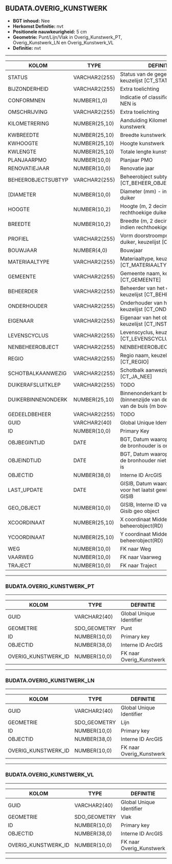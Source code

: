 ﻿## BUDATA.OVERIG_KUNSTWERK


* __BGT inhoud:__ Nee
* __Herkomst Definitie:__ nvt
* __Positionele nauwkeurigheid:__ 5 cm
* __Geometrie:__ Punt/Lijn/Vlak in Overig_Kunstwerk_PT, Overig_Kunstwerk_LN en Overig_Kunstwerk_VL
* __Definitie:__ nvt

***

|KOLOM                               |TYPE              |DEFINITIE|
|------                              |----              |-----    |
|STATUS                              |VARCHAR2(255)     |Status van de gegevens, keuzelijst [CT_STATUS]|
|BIJZONDERHEID                       |VARCHAR2(255)     |Extra toelichting|
|CONFORMNEN                          |NUMBER(1,0)       |Indicatie of classificatie conform NEN is|
|OMSCHRIJVING                        |VARCHAR2(255)     |Extra toelichting|
|KILOMETRERING                       |NUMBER(25,10)     |Aanduiding Kilometrering ligging kunstwerk|
|KWBREEDTE                           |NUMBER(25,10)     |Breedte kunstwerk|
|KWHOOGTE                            |NUMBER(25,10)     |Hoogte kunstwerk|
|KWLENGTE                            |NUMBER(25,10)     |Totale lengte kunstwerk|
|PLANJAARPMO                         |NUMBER(10,0)      |Planjaar PMO|
|RENOVATIEJAAR                       |NUMBER(10,0)      |Renovatie jaar|
|BEHEEROBJECTSUBTYP                  |VARCHAR2(255)     |Beheerobject subtype, keuzelijst [CT_BEHEER_OBJECT_SUBTYPE]|
[DIAMETER                            |NUMBER(10,0)      |Diameter (mm) - indien ronde duiker
|HOOGTE                              |NUMBER(10,2)      |Hoogte (m, 2 decimalen) - indien rechthoekige duiker
|BREEDTE                             |NUMBER(10,2)      |Breedte (m, 2 decimalen) - indien rechthoekige duiker
|PROFIEL                             |VARCHAR2(255)     |Vorm doorstroomprofiel van duiker, keuzelijst [CT_PROFIEL]|
|BOUWJAAR                            |NUMBER(4,0)      |Bouwjaar|                            
|MATERIAALTYPE                       |VARCHAR2(255)     |Materiaaltype, keuzelijst [CT_MATERIAALTYPE]|
|GEMEENTE                            |VARCHAR2(255)     |Gemeente naam, keuzelijst [CT_GEMEENTE]|
|BEHEERDER                           |VARCHAR2(255)     |Beheerder van het object, keuzelijst [CT_BEHEERDER]|
|ONDERHOUDER                         |VARCHAR2(255)     |Onderhouder van het object, keuzelijst [CT_ONDERHOUDER]|
|EIGENAAR                            |VARCHAR2(255)     |Eigenaar van het object, keuzelijst [CT_INSTANTIE]|
|LEVENSCYCLUS                        |VARCHAR2(255)     |Levenscyclus, keuzelijst [CT_LEVENSCYCLUS]|
|NENBEHEEROBJECT                     |VARCHAR2(255)     |NENBEHEEROBJECT|
|REGIO                               |VARCHAR2(255)     |Regio naam, keuzelijst [CT_REGIO]|
|SCHOTBALKAANWEZIG                   |VARCHAR2(255)     |Schotbalk aanwezig, keuzelijst [CT_JA_NEE]|
|DUIKERAFSLUITKLEP                   |VARCHAR2(255)     |TODO|
|DUIKERBINNENONDERK                  |NUMBER(25,10)     |Binnenonderkant buis (binnenzijde van de onderkant van de buis (m boven NAP)|
|GEDEELDBEHEER                       |VARCHAR2(255)     |TODO|
|GUID                                |VARCHAR2(40)      |Global Unique Identifier|
|ID                                  |NUMBER(10,0)      |Primary Key|
|OBJBEGINTIJD                        |DATE              |BGT, Datum waarop het object bij de bronhouder is ontstaan|
|OBJEINDTIJD                         |DATE              |BGT, Datum waarop het object bij de bronhouder niet meer geldig is|
|OBJECTID                            |NUMBER(38,0)      |Interne ID ArcGIS|
|LAST_UPDATE                         |DATE              |GISIB, Datum waarop het object voor het laatst gewijzigd is in GISIB|
|GEO_OBJECT                          |NUMBER(10,0)      |GISIB, Interne ID van gekoppeld Gisib geo object|
|XCOORDINAAT                         |NUMBER(25,10)     |X coordinaat Middenpunt beheerobject(RD)|
|YCOORDINAAT                         |NUMBER(25,10)     |Y coordinaat Middenpunt beheerobject(RD)|
|WEG                                 |NUMBER(10,0)      |FK naar Weg|
|VAARWEG                             |NUMBER(10,0)      |FK naar Vaarweg|
|TRAJECT                             |NUMBER(10,0)      |FK naar Traject|


***

### BUDATA.OVERIG_KUNSTWERK_PT

***

|KOLOM                               |TYPE              |DEFINITIE|
|------                              |----              |-----    |
|GUID                                |VARCHAR2(40)      |Global Unique Identifier|
|GEOMETRIE                           |SDO_GEOMETRY      |Punt|
|ID                                  |NUMBER(10,0)      |Primary key|
|OBJECTID                            |NUMBER(38,0)      |Interne ID ArcGIS|
|OVERIG_KUNSTWERK_ID                 |NUMBER(10,0)      |FK naar Overig_Kunstwerk|

***

### BUDATA.OVERIG_KUNSTWERK_LN

***

|KOLOM                               |TYPE              |DEFINITIE|
|------                              |----              |-----    |
|GUID                                |VARCHAR2(40)      |Global Unique Identifier|
|GEOMETRIE                           |SDO_GEOMETRY      |Lijn|
|ID                                  |NUMBER(10,0)      |Primary key|
|OBJECTID                            |NUMBER(38,0)      |Interne ID ArcGIS|
|OVERIG_KUNSTWERK_ID                 |NUMBER(10,0)      |FK naar Overig_Kunstwerk|

***

### BUDATA.OVERIG_KUNSTWERK_VL

***

|KOLOM                               |TYPE              |DEFINITIE|
|------                              |----              |-----    |
|GUID                                |VARCHAR2(40)      |Global Unique Identifier|
|GEOMETRIE                           |SDO_GEOMETRY      |Vlak|
|ID                                  |NUMBER(10,0)      |Primary key|
|OBJECTID                            |NUMBER(38,0)      |Interne ID ArcGIS|
|OVERIG_KUNSTWERK_ID                 |NUMBER(10,0)      |FK naar Overig_Kunstwerk|
***


